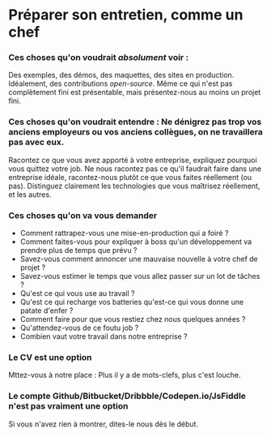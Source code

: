 # Préparer son entretien, comme un chef

### Ces choses qu'on voudrait *absolument* voir : 

Des exemples, des démos, des maquettes, des sites en production. Idéalement, des contributions _open-source_.
Même ce qui n'est pas complètement fini est présentable, mais présentez-nous au moins un projet fini.

### Ces choses qu'on voudrait entendre : Ne dénigrez pas trop vos anciens employeurs ou vos anciens collègues, on ne travaillera pas avec eux. 
Racontez ce que vous avez apporté à votre entreprise, expliquez pourquoi vous quittez votre job.
Ne nous racontez pas ce qu'il faudrait faire dans une entreprise idéale,
racontez-nous plutôt ce que vous faites réellement (ou pas).
Distinguez clairement les technologies que vous maîtrisez réellement, et les autres.

### Ces choses qu'on va vous demander

- Comment rattrapez-vous une mise-en-production qui a foiré ?
- Comment faites-vous pour expliquer à boss qu'un développement va prendre plus de temps que prévu ?
- Savez-vous comment annoncer une mauvaise nouvelle à votre chef de projet ?
- Savez-vous estimer le temps que vous allez passer sur un lot de tâches ?
- Qu'est ce qui vous use au travail ?
- Qu'est ce qui recharge vos batteries qu'est-ce qui vous donne une patate d'enfer ? 
- Comment faire pour que vous restiez chez nous quelques années ?
- Qu'attendez-vous de ce foutu job ?
- Combien vaut votre travail dans notre entreprise ?

### Le CV est une option

Mttez-vous à notre place : Plus il y a de mots-clefs, plus c'est louche.

### Le compte Github/Bitbucket/Dribbble/Codepen.io/JsFiddle n'est pas vraiment une option

Si vous n'avez rien à montrer, dites-le nous dès le début.


